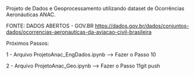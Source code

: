 Projeto de Dados e Geoprocessamento utilizando dataset de Ocorrências Aeronáuticas ANAC.

FONTE: DADOS ABERTOS - GOV.BR
https://dados.gov.br/dados/conjuntos-dados/ocorrencias-aeronauticas-da-aviacao-civil-brasileira

Próximos Passos:

1 - Arquivo ProjetoAnac_EngDados.ipynb --> Fazer o Passo 10

2 - Arquivo ProjetoAnac_Geo.ipynb --> Fazer o Passo 11git push